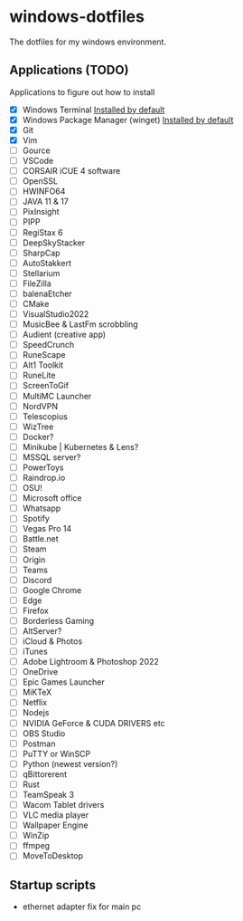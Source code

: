 # windows-dotfiles
The dotfiles for my windows environment.

## Applications (TODO)
Applications to figure out how to install

- [x] Windows Terminal [Installed by default](https://docs.microsoft.com/en-us/windows/whats-new/windows-11-overview#:~:text=Windows%20Terminal%20app%3A%20This%20app%20is%20included%20with%20the%20OS) <br>
- [x] Windows Package Manager (winget) [Installed by default](https://docs.microsoft.com/en-us/windows/package-manager/winget/) <br>
- [x] Git <br>
- [x] Vim <br>
- [ ] Gource <br>
- [ ] VSCode <br>
- [ ] CORSAIR iCUE 4 software <br>
- [ ] OpenSSL <br>
- [ ] HWINFO64 <br>
- [ ] JAVA 11 & 17 <br>
- [ ] PixInsight <br>
- [ ] PIPP <br>
- [ ] RegiStax 6 <br>
- [ ] DeepSkyStacker <br>
- [ ] SharpCap <br>
- [ ] AutoStakkert <br>
- [ ] Stellarium <br>
- [ ] FileZilla <br>
- [ ] balenaEtcher <br>
- [ ] CMake <br>
- [ ] VisualStudio2022 <br>
- [ ] MusicBee & LastFm scrobbling <br>
- [ ] Audient (creative app) <br>
- [ ] SpeedCrunch <br>
- [ ] RuneScape <br>
- [ ] Alt1 Toolkit <br>
- [ ] RuneLite <br>
- [ ] ScreenToGif <br>
- [ ] MultiMC Launcher <br>
- [ ] NordVPN <br>
- [ ] Telescopius <br>
- [ ] WizTree <br>
- [ ] Docker? <br>
- [ ] Minikube | Kubernetes & Lens? <br>
- [ ] MSSQL server? <br>
- [ ] PowerToys <br>
- [ ] Raindrop.io <br>
- [ ] OSU! <br>
- [ ] Microsoft office <br>
- [ ] Whatsapp <br>
- [ ] Spotify <br>
- [ ] Vegas Pro 14 <br>
- [ ] Battle.net <br>
- [ ] Steam <br>
- [ ] Origin <br>
- [ ] Teams <br>
- [ ] Discord <br>
- [ ] Google Chrome <br>
- [ ] Edge <br>
- [ ] Firefox <br>
- [ ] Borderless Gaming <br>
- [ ] AltServer? <br>
- [ ] iCloud & Photos <br>
- [ ] iTunes <br>
- [ ] Adobe Lightroom & Photoshop 2022 <br>
- [ ] OneDrive <br>
- [ ] Epic Games Launcher <br>
- [ ] MiKTeX <br>
- [ ] Netflix <br>
- [ ] Nodejs <br>
- [ ] NVIDIA GeForce & CUDA DRIVERS etc <br>
- [ ] OBS Studio <br>
- [ ] Postman <br>
- [ ] PuTTY or WinSCP <br>
- [ ] Python (newest version?) <br>
- [ ] qBittorerent <br>
- [ ] Rust <br>
- [ ] TeamSpeak 3 <br>
- [ ] Wacom Tablet drivers <br>
- [ ] VLC media player <br>
- [ ] Wallpaper Engine <br>
- [ ] WinZip <br>
- [ ] ffmpeg <br>
- [ ] MoveToDesktop <br>

## Startup scripts
- ethernet adapter fix for main pc
